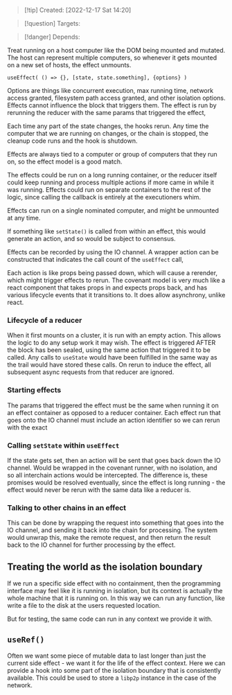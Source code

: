 
>[!tip] Created: [2022-12-17 Sat 14:20]

>[!question] Targets: 

>[!danger] Depends: 

Treat running on a host computer like the DOM being mounted and mutated.  The host can represent multiple computers, so whenever it gets mounted on a new set of hosts, the effect unmounts.

`useEffect( () => {}, [state, state.something], {options} )`

Options are things like concurrent execution, max running time, network access granted, filesystem path access granted, and other isolation options.  Effects cannot influence the block that triggers them.  The effect is run by rerunning the reducer with the same params that triggered the effect, 

Each time any part of the state changes, the hooks rerun.  Any time the computer that we are running on changes, or the chain is stopped, the cleanup code runs and the hook is shutdown.

Effects are always tied to a computer or group of computers that they run on, so the effect model is a good match.

The effects could be run on a long running container, or the reducer itself could keep running and process multiple actions if more came in while it was running.  Effects could run on separate containers to the rest of the logic, since calling the callback is entirely at the executioners whim.

Effects can run on a single nominated computer, and might be unmounted at any time.

If something like `setState()` is called from within an effect, this would generate an action, and so would be subject to consensus.

Effects can be recorded by using the IO channel.  A wrapper action can be constructed that indicates the call count of the `useEffect` call, 

Each action is like props being passed down, which will cause a rerender, which might trigger effects to rerun.  The covenant model is very much like a react component that takes props in and expects props back, and has various lifecycle events that it transitions to.  It does allow asynchrony, unlike react.

### Lifecycle of a reducer
When it first mounts on a cluster, it is run with an empty action.  This allows the logic to do any setup work it may wish.  The effect is triggered AFTER the block has been sealed, using the same action that triggered it to be called.  Any calls to `useState` would have been fulfilled in the same way as the trail would have stored these calls.  On rerun to induce the effect, all subsequent async requests from that reducer are ignored.  

### Starting effects
The params that triggered the effect must be the same when running it on an effect container as opposed to a reducer container.  Each effect run that goes onto the IO channel must include an action identifier so we can rerun with the exact 

### Calling `setState` within `useEffect`
If the state gets set, then an action will be sent that goes back down the IO channel.  Would be wrapped in the covenant runner, with no isolation, and so all interchain actions would be intercepted.  The difference is, these promises would be resolved eventually, since the effect is long running - the effect would never be rerun with the same data like a reducer is.

### Talking to other chains in an effect
This can be done by wrapping the request into something that goes into the IO channel, and sending it back into the chain for processing.  The system would unwrap this, make the remote request, and then return the result back to the IO channel for further processing by the effect.

## Treating the world as the isolation boundary
If we run a specific side effect with no containment, then the programming interface may feel like it is running in isolation, but its context is actually the whole machine that it is running on.  In this way we can run any function, like write a file to the disk at the users requested location.

But for testing, the same code can run in any context we provide it with.

## `useRef()`
Often we want some piece of mutable data to last longer than just the current side effect - we want it for the life of the effect context.  Here we can provide a hook into some part of the isolation boundary that is consistently available.  This could be used to store a `libp2p` instance in the case of the network.